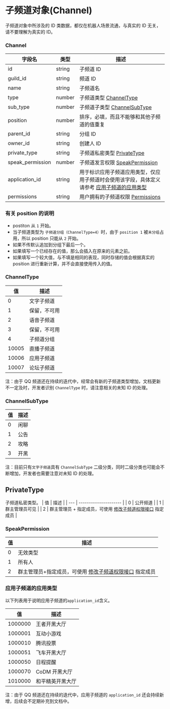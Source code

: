 # 子频道对象(Channel)

子频道对象中所涉及的 ID 类数据，都仅在机器人场景流通，与真实的 ID 无关，请不要理解为真实的 ID。

### Channel

| 字段名    | 类型   | 描述                                           |
| --------- | ------ | ---------------------------------------------- |
| id        | string | 子频道 ID                                      |
| guild_id  | string | 频道 ID                                        |
| name      | string | 子频道名                                       |
| type      | number | 子频道类型 [ChannelType](#channeltype)         |
| sub_type  | number | 子频道子类型 [ChannelSubType](#channelsubtype) |
| position  | number | 排序，必填，而且不能够和其他子频道的值重复     |
| parent_id | string | 分组 ID                                        |
| owner_id  | string | 创建人 ID                                      |
| private_type     | string | 子频道私密类型 [PrivateType](#privatetype)                                                                           |
| speak_permission | number | 子频道发言权限 [SpeakPermission](#speakpermission)                                                                   |
| application_id   | string | 用于标识应用子频道应用类型，仅应用子频道时会使用该字段，具体定义请参考 [应用子频道的应用类型](#应用子频道的应用类型) |
| permissions      | string | 用户拥有的子频道权限 [Permissions](../model/channel_permission.md#permissions) 

### 有关 position 的说明

- postiton 从 `1` 开始。
- 当子频道类型为 `子频道分组（ChannelType=4）`时，由于 `position 1` 被`未分组`占用，所以 position 只能从 `2` 开始。
- 如果不传默认追加到分组下最后一个。
- 如果填写一个已经存在的值，那么会插入在原来的元素之前。
- 如果填写一个较大值，与不填是相同的表现，同时存储的值会根据真实的 position 进行重新计算，并不会直接使用传入的值。

### ChannelType

| 值    | 描述         |
| ----- | ------------ |
| 0     | 文字子频道   |
| 1     | 保留，不可用 |
| 2     | 语音子频道   |
| 3     | 保留，不可用 |
| 4     | 子频道分组   |
| 10005 | 直播子频道   |
| 10006 | 应用子频道   |
| 10007 | 论坛子频道   |

注：由于 QQ 频道还在持续的迭代中，经常会有新的子频道类型增加，文档更新不一定及时，开发者识别 `ChannelType` 时，请注意相关的未知 ID 的处理。

### ChannelSubType

| 值  | 描述 |
| --- | ---- |
| 0   | 闲聊 |
| 1   | 公告 |
| 2   | 攻略 |
| 3   | 开黑 |

注：目前只有`文字子频道`具有 `ChannelSubType` 二级分类，同时二级分类也可能会不断增加，开发者也需要注意对未知 ID 的处理。

## PrivateType

子频道私密类型。
| 值 | 描述 |
| --- | --------------------- |
| 0 | 公开频道 |
| 1 | 群主管理员可见 |
| 2 | 群主管理员 + 指定成员，可使用 [修改子频道权限接口](../channel_permissions/put_channel_permissions.md) 指定成员 |

### SpeakPermission

| 值  | 描述                                                                                                         |
| --- | ------------------------------------------------------------------------------------------------------------ |
| 0   | 无效类型                                                                                                     |
| 1   | 所有人                                                                                                       |
| 2   | 群主管理员+指定成员，可使用 [修改子频道权限接口](../channel_permissions/put_channel_permissions.md) 指定成员 |

### 应用子频道的应用类型

以下列表用于说明应用子频道的`application_id`含义。

| 值      | 描述             |
| ------- | ---------------- |
| 1000000 | 王者开黑大厅     |
| 1000001 | 互动小游戏       |
| 1000010 | 腾讯投票         |
| 1000051 | 飞车开黑大厅     |
| 1000050 | 日程提醒         |
| 1000070 | CoDM 开黑大厅    |
| 1010000 | 和平精英开黑大厅 |

注：由于 QQ 频道还在持续的迭代中，应用子频道的 `application_id` 还会持续新增，后续会不定期补充到文档中。
